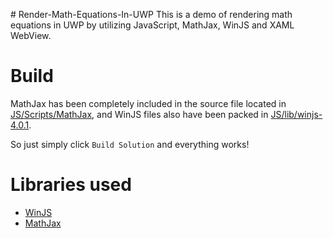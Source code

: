 ﻿﻿# Render-Math-Equations-In-UWP
This is a demo of rendering math equations in UWP by utilizing JavaScript, MathJax, WinJS and XAML WebView.

# Build
MathJax has been completely included in the source file located in [JS/Scripts/MathJax](RenderMathUWP/JS/Scripts), and WinJS files also have been packed in [JS/lib/winjs-4.0.1](RenderMathUWP/JS/lib).  

So just simply click `Build Solution` and everything works!

# Libraries used
* [WinJS](https://github.com/winjs/winjs)
* [MathJax](https://github.com/mathjax/MathJax)

